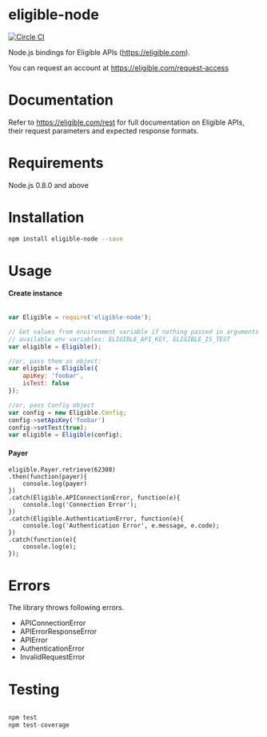 # eligible-node

[![Circle CI](https://circleci.com/gh/eligible/eligible-node.svg?style=svg)](https://circleci.com/gh/eligible/eligible-node)

Node.js bindings for Eligible APIs (https://eligible.com).

You can request an account at https://eligible.com/request-access


Documentation
=============

Refer to https://eligible.com/rest for full documentation on Eligible APIs, their request parameters
and expected response formats.



Requirements
============

Node.js 0.8.0 and above


Installation
============


```sh
npm install eligible-node --save
```

Usage
=====

#### Create instance
```js

var Eligible = require('eligible-node');

// Get values from environment variable if nothing passed in arguments
// available env variables: ELIGIBLE_API_KEY, ELIGIBLE_IS_TEST
var eligible = Eligible(); 

//or, pass them as object:
var eligible = Eligible({
    apiKey: 'foobar',
    isTest: false
});

//or, pass Config object
var config = new Eligible.Config;
config->setApiKey('foobar')
config->setTest(true);
var eligible = Eligible(config); 

```

#### Payer
```
eligible.Payer.retrieve(62308)
.then(function(payer){
    console.log(payer)
})
.catch(Eligible.APIConnectionError, function(e){
    console.log('Connection Error');
})
.catch(Eligible.AuthenticationError, function(e){
    console.log('Authentication Error', e.message, e.code);
})
.catch(function(e){
    console.log(e);
});

```


Errors
=====
The library throws following errors.

- APIConnectionError
- APIErrorResponseError
- APIError
- AuthenticationError
- InvalidRequestError

Testing
======

```js

npm test
npm test-coverage

```